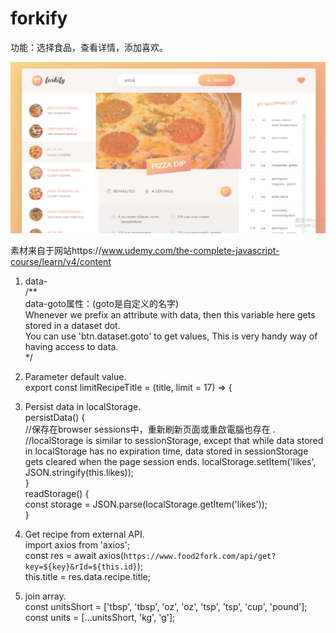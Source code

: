 # forkify
功能：选择食品，查看详情，添加喜欢。

<img src="/image/pic.png" width="900px" />

素材来自于网站https://www.udemy.com/the-complete-javascript-course/learn/v4/content

1. data-  
/**  
    data-goto属性：(goto是自定义的名字)  
    Whenever we prefix an attribute with data, then this variable here gets stored in a dataset dot.  
    You can use 'btn.dataset.goto' to get values, This is very handy way of having access to data.  
*/

2. Parameter default value.  
export const limitRecipeTitle = (title, limit = 17) => {  

3. Persist data in localStorage.  
    persistData() {  
        //保存在browser sessions中，重新刷新页面或重啟電腦也存在 . 
        //localStorage is similar to sessionStorage, except that while data stored in localStorage has no expiration time, data stored in sessionStorage gets cleared when the page session ends.
        localStorage.setItem('likes', JSON.stringify(this.likes));  
    }  
    readStorage() {  
        const storage = JSON.parse(localStorage.getItem('likes'));  
    }

4. Get recipe from external API.  
    import axios from 'axios';  
    const res = await axios(`https://www.food2fork.com/api/get?key=${key}&rId=${this.id}`);  
    this.title = res.data.recipe.title;  
    
5. join array.  
        const unitsShort = ['tbsp', 'tbsp', 'oz', 'oz', 'tsp', 'tsp', 'cup', 'pound'];  
        const units = [...unitsShort, 'kg', 'g'];  
        

